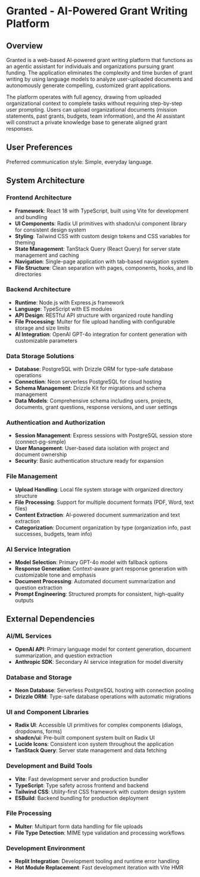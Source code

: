 # Granted - AI-Powered Grant Writing Platform

## Overview

Granted is a web-based AI-powered grant writing platform that functions as an agentic assistant for individuals and organizations pursuing grant funding. The application eliminates the complexity and time burden of grant writing by using language models to analyze user-uploaded documents and autonomously generate compelling, customized grant applications.

The platform operates with full agency, drawing from uploaded organizational context to complete tasks without requiring step-by-step user prompting. Users can upload organizational documents (mission statements, past grants, budgets, team information), and the AI assistant will construct a private knowledge base to generate aligned grant responses.

## User Preferences

Preferred communication style: Simple, everyday language.

## System Architecture

### Frontend Architecture
- **Framework**: React 18 with TypeScript, built using Vite for development and bundling
- **UI Components**: Radix UI primitives with shadcn/ui component library for consistent design system
- **Styling**: Tailwind CSS with custom design tokens and CSS variables for theming
- **State Management**: TanStack Query (React Query) for server state management and caching
- **Navigation**: Single-page application with tab-based navigation system
- **File Structure**: Clean separation with pages, components, hooks, and lib directories

### Backend Architecture
- **Runtime**: Node.js with Express.js framework
- **Language**: TypeScript with ES modules
- **API Design**: RESTful API structure with organized route handling
- **File Processing**: Multer for file upload handling with configurable storage and size limits
- **AI Integration**: OpenAI GPT-4o integration for content generation with customizable parameters

### Data Storage Solutions
- **Database**: PostgreSQL with Drizzle ORM for type-safe database operations
- **Connection**: Neon serverless PostgreSQL for cloud hosting
- **Schema Management**: Drizzle Kit for migrations and schema management
- **Data Models**: Comprehensive schema including users, projects, documents, grant questions, response versions, and user settings

### Authentication and Authorization
- **Session Management**: Express sessions with PostgreSQL session store (connect-pg-simple)
- **User Management**: User-based data isolation with project and document ownership
- **Security**: Basic authentication structure ready for expansion

### File Management
- **Upload Handling**: Local file system storage with organized directory structure
- **File Processing**: Support for multiple document formats (PDF, Word, text files)
- **Content Extraction**: AI-powered document summarization and text extraction
- **Categorization**: Document organization by type (organization info, past successes, budgets, team info)

### AI Service Integration
- **Model Selection**: Primary GPT-4o model with fallback options
- **Response Generation**: Context-aware grant response generation with customizable tone and emphasis
- **Document Processing**: Automated document summarization and question extraction
- **Prompt Engineering**: Structured prompts for consistent, high-quality outputs

## External Dependencies

### AI/ML Services
- **OpenAI API**: Primary language model for content generation, document summarization, and question extraction
- **Anthropic SDK**: Secondary AI service integration for model diversity

### Database and Storage
- **Neon Database**: Serverless PostgreSQL hosting with connection pooling
- **Drizzle ORM**: Type-safe database operations with automatic migrations

### UI and Component Libraries
- **Radix UI**: Accessible UI primitives for complex components (dialogs, dropdowns, forms)
- **shadcn/ui**: Pre-built component system built on Radix UI
- **Lucide Icons**: Consistent icon system throughout the application
- **TanStack Query**: Server state management and data fetching

### Development and Build Tools
- **Vite**: Fast development server and production bundler
- **TypeScript**: Type safety across frontend and backend
- **Tailwind CSS**: Utility-first CSS framework with custom design system
- **ESBuild**: Backend bundling for production deployment

### File Processing
- **Multer**: Multipart form data handling for file uploads
- **File Type Detection**: MIME type validation and processing workflows

### Development Environment
- **Replit Integration**: Development tooling and runtime error handling
- **Hot Module Replacement**: Fast development iteration with Vite HMR